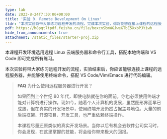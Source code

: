 ```yaml
---
type: lab
date: 2023-8-24T7:30:00+00:00
title: '实验 0. Remote Development On Linux'
tldr: "本次实验将带大家练习远程开发的流程。完成本次实验，你将能够连接上课程的远程服务器，并使用终端命令搭配 VS Code/Vim/Emacs 进行远程开发。"
pdf: https://h8pqt7tpdf.feishu.cn/file/boxcnSbmWGJweGTbE5XxbPJYiwh
hide_from_announcments: true
attachment: /static_files/starter-proj.zip
---
```


本课程开发环境选用远程 Linux 云端服务器和命令行工具，搭配本地终端和 VS Code 即可完成所有练习。

本次实验将带大家练习远程开发的流程，实验结束后，你应该能够连接上课程的远程服务器，并能够使用终端命令，搭配 VS Code/Vim/Emacs 进行代码编辑。

> **FAQ** 为什么使用远程服务器进行开发？
>
> 如果回到上个世纪 80 年代，即使电脑就在你的面前，你也必须使用终端才能对计算机进行操作。现如今，随着个人计算机的发展，虽然图形界面早已成熟，但在真实的开发场景中，使用终端开发仍然占据主导地位。大量的前后端框架、开源项目、开发工具，也严重依赖终端操作。
>
> 本课程尽量还原类似的真实开发场景。当你以后有机会去软件公司实习时，你会发现，在这里掌握的技能，将会给你带来极大的回报。
